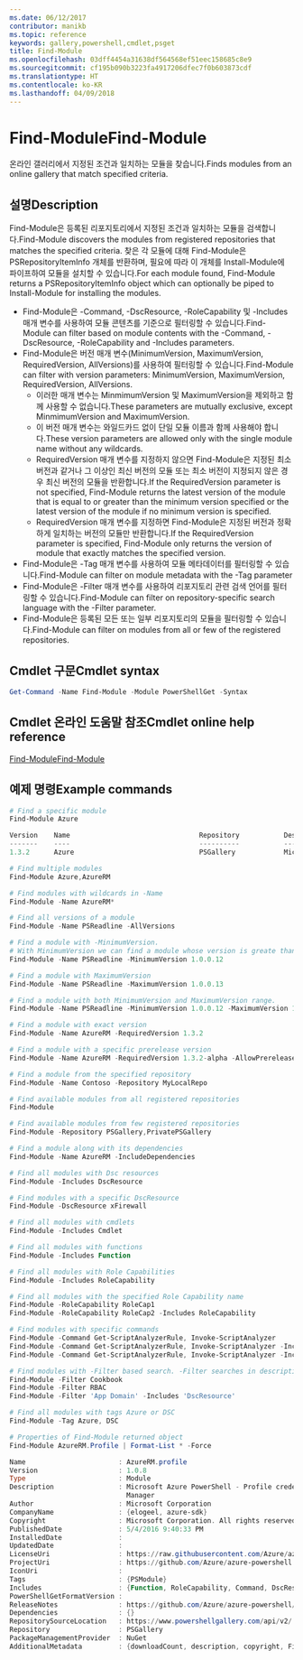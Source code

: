 ```yaml
---
ms.date: 06/12/2017
contributor: manikb
ms.topic: reference
keywords: gallery,powershell,cmdlet,psget
title: Find-Module
ms.openlocfilehash: 03dff4454a31638df564568ef51eec158685c8e9
ms.sourcegitcommit: cf195b090b3223fa4917206dfec7f0b603873cdf
ms.translationtype: HT
ms.contentlocale: ko-KR
ms.lasthandoff: 04/09/2018
---
```

# <a name="find-module"></a><span data-ttu-id="6d199-103">Find-Module</span><span class="sxs-lookup"><span data-stu-id="6d199-103">Find-Module</span></span>
<span data-ttu-id="6d199-104">온라인 갤러리에서 지정된 조건과 일치하는 모듈을 찾습니다.</span><span class="sxs-lookup"><span data-stu-id="6d199-104">Finds modules from an online gallery that match specified criteria.</span></span>

## <a name="description"></a><span data-ttu-id="6d199-105">설명</span><span class="sxs-lookup"><span data-stu-id="6d199-105">Description</span></span>
<span data-ttu-id="6d199-106">Find-Module은 등록된 리포지토리에서 지정된 조건과 일치하는 모듈을 검색합니다.</span><span class="sxs-lookup"><span data-stu-id="6d199-106">Find-Module discovers the modules from registered repositories that matches the specified criteria.</span></span>
<span data-ttu-id="6d199-107">찾은 각 모듈에 대해 Find-Module은 PSRepositoryItemInfo 개체를 반환하며, 필요에 따라 이 개체를 Install-Module에 파이프하여 모듈을 설치할 수 있습니다.</span><span class="sxs-lookup"><span data-stu-id="6d199-107">For each module found, Find-Module returns a PSRepositoryItemInfo object which can optionally be piped to Install-Module for installing the modules.</span></span>

- <span data-ttu-id="6d199-108">Find-Module은 -Command, -DscResource, -RoleCapability 및 -Includes 매개 변수를 사용하여 모듈 콘텐츠를 기준으로 필터링할 수 있습니다.</span><span class="sxs-lookup"><span data-stu-id="6d199-108">Find-Module can filter based on module contents with the -Command, -DscResource, -RoleCapability and -Includes parameters.</span></span>
- <span data-ttu-id="6d199-109">Find-Module은 버전 매개 변수(MinimumVersion, MaximumVersion, RequiredVersion, AllVersions)를 사용하여 필터링할 수 있습니다.</span><span class="sxs-lookup"><span data-stu-id="6d199-109">Find-Module can filter with version parameters: MinimumVersion, MaximumVersion, RequiredVersion, AllVersions.</span></span>
  - <span data-ttu-id="6d199-110">이러한 매개 변수는 MinmimumVersion 및 MaximumVersion을 제외하고 함께 사용할 수 없습니다.</span><span class="sxs-lookup"><span data-stu-id="6d199-110">These parameters are mutually exclusive, except MinmimumVersion and MaximumVersion.</span></span>
  - <span data-ttu-id="6d199-111">이 버전 매개 변수는 와일드카드 없이 단일 모듈 이름과 함께 사용해야 합니다.</span><span class="sxs-lookup"><span data-stu-id="6d199-111">These version parameters are allowed only with the single module name without any wildcards.</span></span>
  - <span data-ttu-id="6d199-112">RequiredVersion 매개 변수를 지정하지 않으면 Find-Module은 지정된 최소 버전과 같거나 그 이상인 최신 버전의 모듈 또는 최소 버전이 지정되지 않은 경우 최신 버전의 모듈을 반환합니다.</span><span class="sxs-lookup"><span data-stu-id="6d199-112">If the RequiredVersion parameter is not specified, Find-Module returns the latest version of the module that is equal to or greater than the minimum version specified or the latest version of the module if no minimum version is specified.</span></span>
  - <span data-ttu-id="6d199-113">RequiredVersion 매개 변수를 지정하면 Find-Module은 지정된 버전과 정확하게 일치하는 버전의 모듈만 반환합니다.</span><span class="sxs-lookup"><span data-stu-id="6d199-113">If the RequiredVersion parameter is specified, Find-Module only returns the version of module that exactly matches the specified version.</span></span>
- <span data-ttu-id="6d199-114">Find-Module은 -Tag 매개 변수를 사용하여 모듈 메타데이터를 필터링할 수 있습니다.</span><span class="sxs-lookup"><span data-stu-id="6d199-114">Find-Module can filter on module metadata with the -Tag parameter</span></span>
- <span data-ttu-id="6d199-115">Find-Module은 -Filter 매개 변수를 사용하여 리포지토리 관련 검색 언어를 필터링할 수 있습니다.</span><span class="sxs-lookup"><span data-stu-id="6d199-115">Find-Module can filter on repository-specific search language with the -Filter parameter.</span></span>
- <span data-ttu-id="6d199-116">Find-Module은 등록된 모든 또는 일부 리포지토리의 모듈을 필터링할 수 있습니다.</span><span class="sxs-lookup"><span data-stu-id="6d199-116">Find-Module can filter on modules from all or few of the registered repositories.</span></span>

## <a name="cmdlet-syntax"></a><span data-ttu-id="6d199-117">Cmdlet 구문</span><span class="sxs-lookup"><span data-stu-id="6d199-117">Cmdlet syntax</span></span>
```powershell
Get-Command -Name Find-Module -Module PowerShellGet -Syntax
```

## <a name="cmdlet-online-help-reference"></a><span data-ttu-id="6d199-118">Cmdlet 온라인 도움말 참조</span><span class="sxs-lookup"><span data-stu-id="6d199-118">Cmdlet online help reference</span></span>

[<span data-ttu-id="6d199-119">Find-Module</span><span class="sxs-lookup"><span data-stu-id="6d199-119">Find-Module</span></span>](http://go.microsoft.com/fwlink/?LinkID=398574)

## <a name="example-commands"></a><span data-ttu-id="6d199-120">예제 명령</span><span class="sxs-lookup"><span data-stu-id="6d199-120">Example commands</span></span>
```powershell
# Find a specific module
Find-Module Azure

Version    Name                                Repository           Description
-------    ----                                ----------           -----------
1.3.2      Azure                               PSGallery            Microsoft Azure PowerShell - Service Management

# Find multiple modules
Find-Module Azure,AzureRM

# Find modules with wildcards in -Name
Find-Module -Name AzureRM*

# Find all versions of a module
Find-Module -Name PSReadline -AllVersions

# Find a module with -MinimumVersion.
# With MinimumVersion we can find a module whose version is greate than or equal to the specified MinimumVersion value.
Find-Module -Name PSReadline -MinimumVersion 1.0.0.12

# Find a module with MaximumVersion
Find-Module -Name PSReadline -MaximumVersion 1.0.0.13

# Find a module with both MinimumVersion and MaximumVersion range.
Find-Module -Name PSReadline -MinimumVersion 1.0.0.12 -MaximumVersion 1.0.0.13

# Find a module with exact version
Find-Module -Name AzureRM -RequiredVersion 1.3.2

# Find a module with a specific prerelease version
Find-Module -Name AzureRM -RequiredVersion 1.3.2-alpha -AllowPrerelease

# Find a module from the specified repository
Find-Module -Name Contoso -Repository MyLocalRepo

# Find available modules from all registered repositories
Find-Module

# Find available modules from few registered repositories
Find-Module -Repository PSGallery,PrivatePSGallery

# Find a module along with its dependencies
Find-Module -Name AzureRM -IncludeDependencies

# Find all modules with Dsc resources
Find-Module -Includes DscResource

# Find modules with a specific DscResource
Find-Module -DscResource xFirewall

# Find all modules with cmdlets
Find-Module -Includes Cmdlet

# Find all modules with functions
Find-Module -Includes Function

# Find all modules with Role Capabilities
Find-Module -Includes RoleCapability

# Find all modules with the specified Role Capability name
Find-Module -RoleCapability RoleCap1
Find-Module -RoleCapability RoleCap2 -Includes RoleCapability

# Find modules with specific commands
Find-Module -Command Get-ScriptAnalyzerRule, Invoke-ScriptAnalyzer
Find-Module -Command Get-ScriptAnalyzerRule, Invoke-ScriptAnalyzer -Includes Cmdlet
Find-Module -Command Get-ScriptAnalyzerRule, Invoke-ScriptAnalyzer -Includes Function

# Find modules with -Filter based search. -Filter searches in description and names
Find-Module -Filter Cookbook
Find-Module -Filter RBAC
Find-Module -Filter 'App Domain' -Includes 'DscResource'

# Find all modules with tags Azure or DSC
Find-Module -Tag Azure, DSC

# Properties of Find-Module returned object
Find-Module AzureRM.Profile | Format-List * -Force

Name                       : AzureRM.profile
Version                    : 1.0.8
Type                       : Module
Description                : Microsoft Azure PowerShell - Profile credential management cmdlets for Azure Resource
                             Manager
Author                     : Microsoft Corporation
CompanyName                : {elogeel, azure-sdk}
Copyright                  : Microsoft Corporation. All rights reserved.
PublishedDate              : 5/4/2016 9:40:33 PM
InstalledDate              :
UpdatedDate                :
LicenseUri                 : https://raw.githubusercontent.com/Azure/azure-powershell/dev/LICENSE.txt
ProjectUri                 : https://github.com/Azure/azure-powershell
IconUri                    :
Tags                       : {PSModule}
Includes                   : {Function, RoleCapability, Command, DscResource...}
PowerShellGetFormatVersion :
ReleaseNotes               : https://github.com/Azure/azure-powershell/blob/dev/ChangeLog.md
Dependencies               : {}
RepositorySourceLocation   : https://www.powershellgallery.com/api/v2/
Repository                 : PSGallery
PackageManagementProvider  : NuGet
AdditionalMetadata         : {downloadCount, description, copyright, FileList...}

```